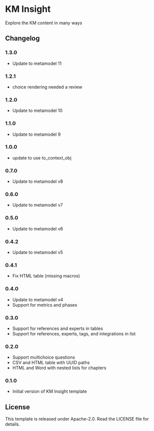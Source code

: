 # KM Insight

Explore the KM content in many ways

## Changelog


### 1.3.0

-  Update to metamodel 11


### 1.2.1

- choice rendering needed a review

### 1.2.0

- Update to metamodel 10

### 1.1.0

- Update to metamodel 9

### 1.0.0

- update to use to_context_obj

### 0.7.0

- Update to metamodel v8

### 0.6.0

- Update to metamodel v7

### 0.5.0

- Update to metamodel v6

### 0.4.2

- Update to metamodel v5

### 0.4.1

- Fix HTML table (missing macros)

### 0.4.0

- Update to metamodel v4
- Support for metrics and phases

### 0.3.0

- Support for references and experts in tables
- Support for references, experts, tags, and integrations in list

### 0.2.0

- Support multichoice questions
- CSV and HTML table with UUID paths
- HTML and Word with nested lists for chapters

### 0.1.0

- Initial version of KM Insight template

## License

This template is released under Apache-2.0. Read the LICENSE file for details.
